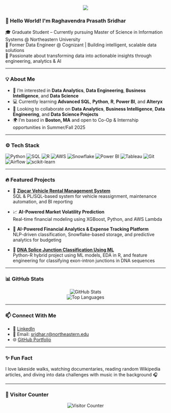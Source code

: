 <!-- Banner Image -->
<p align="center">
  <img src="https://capsule-render.vercel.app/api?type=waving&color=0E76A8&height=200&section=header&text=Hi%20There,%20I'm%20Raghavendra%20Prasath%20Sridhar!&fontSize=35&fontColor=ffffff" />
</p>

### 👋 Hello World! I'm Raghavendra Prasath Sridhar

🎓 Graduate Student – Currently pursuing Master of Science in Information Systems @ Northeastern University  
💼 Former Data Engineer @ Cognizant | Building intelligent, scalable data solutions  
🚀 Passionate about transforming data into actionable insights through engineering, analytics & AI

---

### 💡 About Me
- 🔭 I’m interested in **Data Analytics**, **Data Engineering**, **Business Intelligence**, and **Data Science**
- 💻 Currently learning **Advanced SQL**, **Python**, **R**, **Power BI**, and **Alteryx**
- 🧠 Looking to collaborate on **Data Analytics**, **Business Intelligence**, **Data Engineering**, and **Data Science Projects**
- 🌍 I’m based in **Boston, MA** and open to Co-Op & Internship opportunities in Summer/Fall 2025 

---

### ⚙️ Tech Stack
![Python](https://img.shields.io/badge/Python-3776AB?style=flat&logo=python&logoColor=white)
![SQL](https://img.shields.io/badge/SQL-316192?style=flat&logo=mysql&logoColor=white)
![R](https://img.shields.io/badge/R-276DC3?style=flat&logo=r&logoColor=white)
![AWS](https://img.shields.io/badge/AWS-FF9900?style=flat&logo=amazonaws&logoColor=white)
![Snowflake](https://img.shields.io/badge/Snowflake-29BDBB?style=flat&logo=snowflake&logoColor=white)
![Power BI](https://img.shields.io/badge/Power%20BI-F2C811?style=flat&logo=powerbi&logoColor=black)
![Tableau](https://img.shields.io/badge/Tableau-E97627?style=flat&logo=tableau&logoColor=white)
![Git](https://img.shields.io/badge/Git-F05032?style=flat&logo=git&logoColor=white)
![Airflow](https://img.shields.io/badge/Airflow-017CEE?style=flat&logo=apacheairflow&logoColor=white)
![scikit-learn](https://img.shields.io/badge/-scikit--learn-F7931E?style=flat&logo=scikit-learn&logoColor=white)

---

### 🔥 Featured Projects
- 🚗 **[Zipcar Vehicle Rental Management System](#)**  
  SQL & PL/SQL-based system for vehicle reassignment, maintenance automation, and BI reporting

- 📈 **AI-Powered Market Volatility Prediction**  
  Real-time financial modeling using XGBoost, Python, and AWS Lambda

- 💸 **AI-Powered Financial Analytics & Expense Tracking Platform**  
  NLP-driven classification, Snowflake-based storage, and predictive analytics for budgeting

- 🧬 **[DNA Splice Junction Classification Using ML](https://github.com/raghavendraprasath/dna-splice-junction-classification-gene-sequences)**  
  Python-R hybrid project using ML models, EDA in R, and feature engineering for classifying exon-intron junctions in DNA sequences


---

### 📊 GitHub Stats
<p align="center">
  <img src="https://github-readme-stats.vercel.app/api?username=raghavendraprasath&show_icons=true&theme=default" alt="GitHub Stats" />
  <br />
  <img src="https://github-readme-stats.vercel.app/api/top-langs/?username=raghavendraprasath&layout=compact&theme=default" alt="Top Languages" />
</p>

---

### 📫 Connect With Me
- 🔗 [LinkedIn](https://www.linkedin.com/in/raghavendraprasath/)
- 📧 Email: sridhar.r@northeastern.edu
- 🌐 [GitHub Portfolio](https://github.com/raghavendraprasath)

---

### ✨ Fun Fact
I love lakeside walks, watching documentaries, reading random Wikipedia articles, and diving into data challenges with music in the background 🎧

---

### 📍 Visitor Counter  
<p align="center">
  <img src="https://komarev.com/ghpvc/?username=raghavendraprasath&label=Visitors&color=0E76A8&style=flat" alt="Visitor Counter" />
</p>
